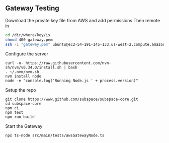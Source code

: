 ## Gateway Testing

Download the private key file from AWS and add permissions
Then remote in

```bash
cd /dir/where/key/is
chmod 400 gateway.pem 
ssh -i "gateway.pem" ubuntu@ec2-54-191-145-133.us-west-2.compute.amazonaws.com
````

Configure the server
```
curl -o- https://raw.githubusercontent.com/nvm-sh/nvm/v0.34.0/install.sh | bash
. ~/.nvm/nvm.sh
nvm install node
node -e "console.log('Running Node.js ' + process.version)"

```

Setup the repo
```
git clone https://www.github.com/subspace/subspace-core.git
cd subspace-core
npm ci
npm test
npm run build
```

Start the Gateway
```
npx ts-node src/main/tests/awsGatewayNode.ts
```